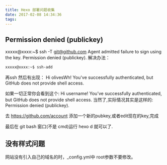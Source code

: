 ```yaml
---
title: Hexo 部署问题收集
date: 2017-02-08 14:34:36
tags:
---
```

## Permission denied (publickey)
xxxxx@xxxx:~$ ssh -T git@github.com
Agent admitted failure to sign using the key.
Permission denied (publickey).
解决办法：
``` bash
xxxxx@xxxx:~$ ssh-add
```

再ssh 然后有出现：
Hi olivesWh! You've successfully authenticated, but GitHub does not provide shell access.

如果一切正常你会看到这个:
Hi username! You’ve successfully authenticated, but GitHub does not provide shell access.
当然了,实际情况其实是这样的:
Permission denied (publickey).

去 https://github.com/account 添加一个新的pubkey,或者edit现在的key,完成

最后在 git bash 窗口(不是 cmd)运行 hexo d 就可以了.

## 没有样式问题
网站没有引入自己的域名的时，_config.yml中 root参数不要修改。
